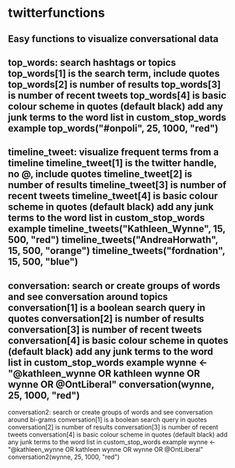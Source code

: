 # twitterfunctions
Easy functions to visualize conversational data
-----------------------------------------------------------------------------------------
  top_words: search hashtags or topics
top_words[1] is the search term, include quotes
top_words[2] is number of results
top_words[3] is number of recent tweets
top_words[4] is basic colour scheme in quotes (default black)
add any junk terms to the word list in custom_stop_words
  example
top_words("#onpoli", 25, 1000, "red")
-----------------------------------------------------------------------------------------
  timeline_tweet: visualize frequent terms from a timeline
timeline_tweet[1] is the twitter handle, no @, include quotes
timeline_tweet[2] is number of results
timeline_tweet[3] is number of recent tweets
timeline_tweet[4] is basic colour scheme in quotes (default black)
add any junk terms to the word list in custom_stop_words
  example
timeline_tweets("Kathleen_Wynne", 15, 500, "red")
timeline_tweets("AndreaHorwath", 15, 500, "orange")
timeline_tweets("fordnation", 15, 500, "blue")
-----------------------------------------------------------------------------------------
  conversation: search or create groups of words and see conversation around topics
conversation[1] is a boolean search query in quotes
conversation[2] is number of results
conversation[3] is number of recent tweets
conversation[4] is basic colour scheme in quotes (default black)
add any junk terms to the word list in custom_stop_words
  example
wynne <- "@kathleen_wynne OR kathleen wynne OR wynne OR @OntLiberal"
conversation(wynne, 25, 1000, "red")
-----------------------------------------------------------------------------------------
  conversation2: search or create groups of words and see conversation around bi-grams
conversation[1] is a boolean search query in quotes
conversation[2] is number of results
conversation[3] is number of recent tweets
conversation[4] is basic colour scheme in quotes (default black)
add any junk terms to the word list in custom_stop_words
  example
wynne <- "@kathleen_wynne OR kathleen wynne OR wynne OR @OntLiberal"
conversation2(wynne, 25, 1000, "red")
